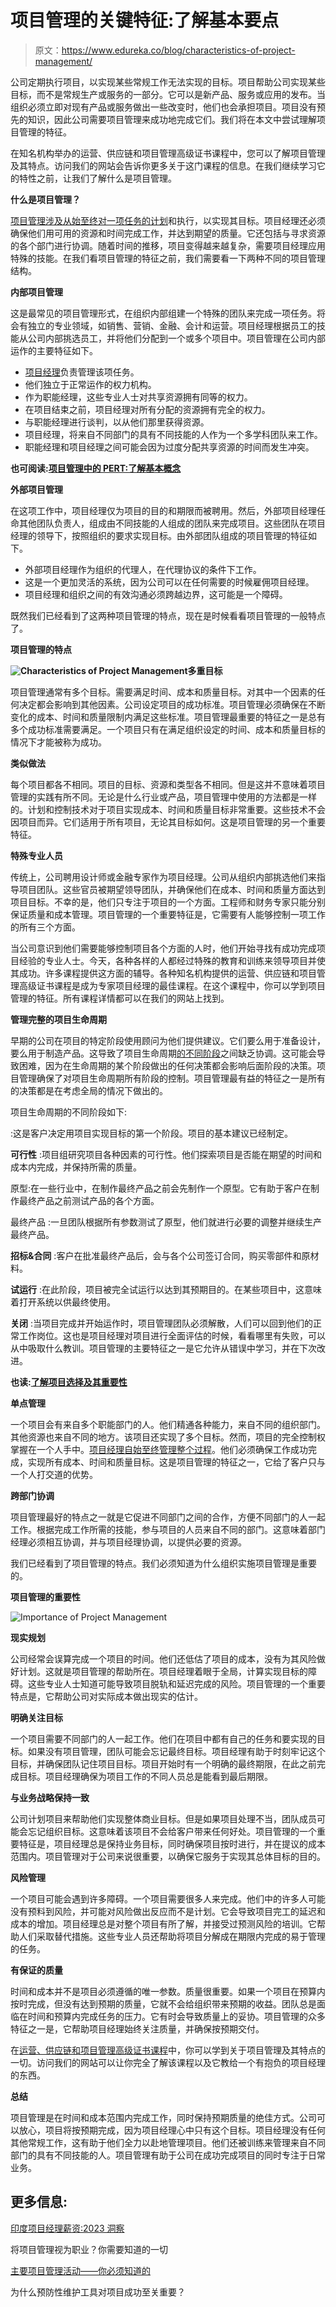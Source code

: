 # 项目管理的关键特征:了解基本要点

> 原文：<https://www.edureka.co/blog/characteristics-of-project-management/>

公司定期执行项目，以实现某些常规工作无法实现的目标。项目帮助公司实现某些目标，而不是常规生产或服务的一部分。它可以是新产品、服务或应用的发布。当组织必须立即对现有产品或服务做出一些改变时，他们也会承担项目。项目没有预先的知识，因此公司需要项目管理来成功地完成它们。我们将在本文中尝试理解项目管理的特征。

在知名机构举办的运营、供应链和项目管理高级证书课程中，您可以了解项目管理及其特点。访问我们的网站会告诉你更多关于这门课程的信息。在我们继续学习它的特性之前，让我们了解什么是项目管理。

**什么是项目管理？**

[项目管理涉及从始至终对一项任务的计划](https://www.edureka.co/blog/project-planning)和执行，以实现其目标。项目经理还必须确保他们用可用的资源和时间完成工作，并达到期望的质量。它还包括与寻求资源的各个部门进行协调。随着时间的推移，项目变得越来越复杂，需要项目经理应用特殊的技能。在我们看项目管理的特征之前，我们需要看一下两种不同的项目管理结构。

**内部项目管理**

这是最常见的项目管理形式，在组织内部组建一个特殊的团队来完成一项任务。将会有独立的专业领域，如销售、营销、金融、会计和运营。项目经理根据员工的技能从公司内部挑选员工，并将他们分配到一个或多个项目中。项目管理在公司内部运作的主要特征如下。

*   [项目经理](https://www.edureka.co/blog/become-a-better-project-manager)负责管理该项任务。
*   他们独立于正常运作的权力机构。
*   作为职能经理，这些专业人士对共享资源拥有同等的权力。
*   在项目结束之前，项目经理对所有分配的资源拥有完全的权力。
*   与职能经理进行谈判，以从他们那里获得资源。
*   项目经理，将来自不同部门的具有不同技能的人作为一个多学科团队来工作。
*   职能经理和项目经理之间可能会因为过度分配共享资源的时间而发生冲突。

**也可阅读:[项目管理中的 PERT:了解基本概念](https://www.edureka.co/blog/pert-in-project-management/)**

**外部项目管理**

在这项工作中，项目经理仅为项目的目的和期限而被聘用。然后，外部项目经理任命其他团队负责人，组成由不同技能的人组成的团队来完成项目。这些团队在项目经理的领导下，按照组织的要求实现目标。由外部团队组成的项目管理的特征如下。

*   外部项目经理作为组织的代理人，在代理协议的条件下工作。
*   这是一个更加灵活的系统，因为公司可以在任何需要的时候雇佣项目经理。
*   项目经理和组织之间的有效沟通必须跨越边界，这可能是一个障碍。

既然我们已经看到了这两种项目管理的特点，现在是时候看看项目管理的一般特点了。

**项目管理的特点**

**![Characteristics of Project Management](img/eae087dce0b23d4eb46c869fdf6b2979.png)多重目标**

项目管理通常有多个目标。需要满足时间、成本和质量目标。对其中一个因素的任何决定都会影响到其他因素。公司设定项目的成功标准。项目管理必须确保在不断变化的成本、时间和质量限制内满足这些标准。项目管理最重要的特征之一是总有多个成功标准需要满足。一个项目只有在满足组织设定的时间、成本和质量目标的情况下才能被称为成功。

**类似做法**

每个项目都各不相同。项目的目标、资源和类型各不相同。但是这并不意味着项目管理的实践有所不同。无论是什么行业或产品，项目管理中使用的方法都是一样的。计划和控制技术对于项目实现成本、时间和质量目标非常重要。这些技术不会因项目而异。它们适用于所有项目，无论其目标如何。这是项目管理的另一个重要特征。

**特殊专业人员**

传统上，公司聘用设计师或金融专家作为项目经理。公司从组织内部挑选他们来指导项目团队。这些官员被期望领导团队，并确保他们在成本、时间和质量方面达到项目目标。不幸的是，他们只专注于项目的一个方面。工程师和财务专家只能分别保证质量和成本管理。项目管理的一个重要特征是，它需要有人能够控制一项工作的所有三个方面。

当公司意识到他们需要能够控制项目各个方面的人时，他们开始寻找有成功完成项目经验的专业人士。今天，各种各样的人都经过特殊的教育和训练来领导项目并使其成功。许多课程提供这方面的辅导。各种知名机构提供的运营、供应链和项目管理高级证书课程是成为专家项目经理的最佳课程。在这个课程中，你可以学到项目管理的特征。所有课程详情都可以在我们的网站上找到。

**管理完整的项目生命周期**

早期的公司在项目的特定阶段使用顾问为他们提供建议。它们要么用于准备设计，要么用于制造产品。这导致了项目生命周期[的不同阶段](https://www.edureka.co/blog/project-lifecycle)之间缺乏协调。这可能会导致困难，因为在生命周期的某个阶段做出的任何决策都会影响后面阶段的决策。项目管理确保了对项目生命周期所有阶段的控制。项目管理最有益的特征之一是所有的决策都是在考虑全局的情况下做出的。

项目生命周期的不同阶段如下:

:这是客户决定用项目实现目标的第一个阶段。项目的基本建议已经制定。

**可行性** :项目组研究项目各种因素的可行性。他们探索项目是否能在期望的时间和成本内完成，并保持所需的质量。

原型:在一些行业中，在制作最终产品之前会先制作一个原型。它有助于客户在制作最终产品之前测试产品的各个方面。

最终产品 :一旦团队根据所有参数测试了原型，他们就进行必要的调整并继续生产最终产品。

**招标&合同** :客户在批准最终产品后，会与各个公司签订合同，购买零部件和原材料。

**试运行** :在此阶段，项目被完全试运行以达到其预期目的。在某些项目中，这意味着打开系统以供最终使用。

**关闭** :当项目完成并开始运作时，项目管理团队必须解散，人们可以回到他们的正常工作岗位。这也是项目经理对项目进行全面评估的时候，看看哪里有失败，可以从中吸取什么教训。项目管理的主要特征之一是它允许从错误中学习，并在下次改进。

**也读:[了解项目选择及其重要性](https://www.edureka.co/blog/project-selection)**

**单点管理**

一个项目会有来自多个职能部门的人。他们精通各种能力，来自不同的组织部门。其他资源也来自不同的地方。该项目还实现了多个目标。然而，项目的完全控制权掌握在一个人手中。[项目经理自始至终管理整个过程](https://www.edureka.co/blog/project-management-processes-and-phases-explained/)。他们必须确保工作成功完成，实现所有成本、时间和质量目标。这是项目管理的特征之一，它给了客户只与一个人打交道的优势。

**跨部门协调**

项目管理最好的特点之一就是它促进不同部门之间的合作，方便不同部门的人一起工作。根据完成工作所需的技能，参与项目的人员来自不同的部门。这意味着部门经理必须相互协调，并与项目经理协调，以提供必要的资源。

我们已经看到了项目管理的特点。我们必须知道为什么组织实施项目管理是重要的。

**项目管理的重要性**

![Importance of Project Management](img/b3467de1ff3dd10b52d55c08f4c2027a.png)

**现实规划**

公司经常会误算完成一个项目的时间。他们还低估了项目的成本，没有为其风险做好计划。这就是项目管理的帮助所在。项目经理着眼于全局，计算实现目标的障碍。这些专业人士知道可能导致项目脱轨和延迟完成的风险。项目管理的一个重要特点是，它帮助公司对实际成本做出现实的估计。

**明确关注目标**

一个项目需要不同部门的人一起工作。他们在项目中都有自己的任务和要实现的目标。如果没有项目管理，团队可能会忘记最终目标。项目经理有助于时刻牢记这个目标，并确保团队记住项目目标。项目开始时有一个明确的最终期限，在此之前完成目标。项目经理确保为项目工作的不同人员总是能看到最后期限。

**与业务战略保持一致**

公司计划项目来帮助他们实现整体商业目标。但是如果项目处理不当，团队成员可能会忘记组织目标。这意味着该项目不会给客户带来任何好处。项目管理的一个重要特征是，项目经理总是保持业务目标，同时确保项目按时进行，并在提议的成本范围内。项目管理对于公司来说很重要，以确保它服务于实现其总体目标的目的。

**风险管理**

一个项目可能会遇到许多障碍。一个项目需要很多人来完成。他们中的许多人可能没有预料到风险，并可能对风险做出反应而不是计划。它会导致项目完工的延迟和成本的增加。项目经理总是对整个项目有所了解，并接受过预测风险的培训。它帮助人们采取替代措施。这些专业人员还帮助将项目分解成在期限内完成的易于管理的任务。

**有保证的质量**

时间和成本并不是项目必须遵循的唯一参数。质量很重要。如果一个项目在预算内按时完成，但没有达到预期的质量，它就不会给组织带来预期的收益。团队总是面临在时间和预算内完成任务的压力。它有时会导致质量上的妥协。项目管理的众多特征之一是，它帮助项目经理始终关注质量，并确保按预期交付。

在[运营、供应链和项目管理高级证书课程](https://www.edureka.co/highered/advanced-program-in-operations-supply-chain-project-management-iitg)中，你可以学到关于项目管理及其特点的一切。访问我们的网站可以让你完全了解该课程以及它教给一个有抱负的项目经理的东西。

**总结**

项目管理是在时间和成本范围内完成工作，同时保持预期质量的绝佳方式。公司可以放心，项目将按预期完成，因为项目经理心中只有这个目标。项目经理没有任何其他常规工作，这有助于他们全力以赴地管理项目。他们还被训练来管理来自不同部门的具有不同技能的人。项目管理有助于公司在成功完成项目的同时专注于日常业务。

## **更多信息:**

[印度项目经理薪资:2023 洞察](https://www.edureka.co/blog/project-manager-salary-in-india)

将项目管理视为职业？你需要知道的一切

[主要项目管理活动——你必须知道的](https://www.edureka.co/blog/project-management-activities)

为什么预防性维护工具对项目成功至关重要？